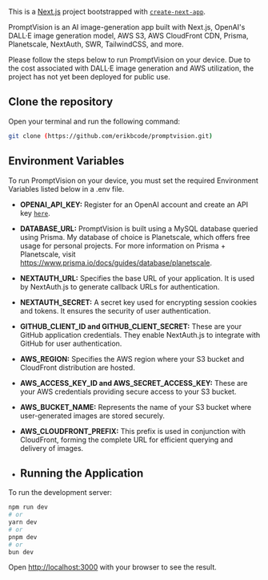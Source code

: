 This is a [Next.js](https://nextjs.org/) project bootstrapped with [`create-next-app`](https://github.com/vercel/next.js/tree/canary/packages/create-next-app).

PromptVision is an AI image-generation app built with Next.js, OpenAI's DALL·E image generation model, AWS S3, AWS CloudFront CDN, Prisma, Planetscale, NextAuth, SWR, TailwindCSS, and more.

Please follow the steps below to run PromptVision on your device. Due to the cost associated with DALL·E image generation and AWS utilization, the project has not yet been deployed for public use. 

## Clone the repository

Open your terminal and run the following command:

```bash
git clone (https://github.com/erikbcode/promptvision.git)
```

## Environment Variables

To run PromptVision on your device, you must set the required Environment Variables listed below in a .env file.

- **OPENAI_API_KEY:** Register for an OpenAI account and create an API key [`here`](https://openai.com/blog/openai-api).
  
- **DATABASE_URL:** PromptVision is built using a MySQL database queried using Prisma. My database of choice is Planetscale, which offers free usage for personal projects. For more information on Prisma + Planetscale, visit https://www.prisma.io/docs/guides/database/planetscale.
  
- **NEXTAUTH_URL:** Specifies the base URL of your application. It is used by NextAuth.js to generate callback URLs for authentication.

- **NEXTAUTH_SECRET:** A secret key used for encrypting session cookies and tokens. It ensures the security of user authentication.

- **GITHUB_CLIENT_ID and GITHUB_CLIENT_SECRET:** These are your GitHub application credentials. They enable NextAuth.js to integrate with GitHub for user authentication.
  
- **AWS_REGION:** Specifies the AWS region where your S3 bucket and CloudFront distribution are hosted.

- **AWS_ACCESS_KEY_ID and AWS_SECRET_ACCESS_KEY:** These are your AWS credentials providing secure access to your S3 bucket.

- **AWS_BUCKET_NAME:** Represents the name of your S3 bucket where user-generated images are stored securely.

- **AWS_CLOUDFRONT_PREFIX:** This prefix is used in conjunction with CloudFront, forming the complete URL for efficient querying and delivery of images.

- ## Running the Application

To run the development server:

```bash
npm run dev
# or
yarn dev
# or
pnpm dev
# or
bun dev
```

Open [http://localhost:3000](http://localhost:3000) with your browser to see the result.
